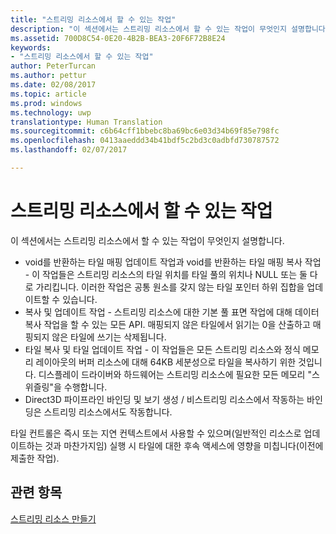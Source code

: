 ```yaml
---
title: "스트리밍 리소스에서 할 수 있는 작업"
description: "이 섹션에서는 스트리밍 리소스에서 할 수 있는 작업이 무엇인지 설명합니다."
ms.assetid: 700D8C54-0E20-4B2B-BEA3-20F6F72B8E24
keywords:
- "스트리밍 리소스에서 할 수 있는 작업"
author: PeterTurcan
ms.author: pettur
ms.date: 02/08/2017
ms.topic: article
ms.prod: windows
ms.technology: uwp
translationtype: Human Translation
ms.sourcegitcommit: c6b64cff1bbebc8ba69bc6e03d34b69f85e798fc
ms.openlocfilehash: 0413aaeddd34b41bdf5c2bd3c0adbfd730787572
ms.lasthandoff: 02/07/2017

---
```


# <a name="operations-available-on-streaming-resources"></a>스트리밍 리소스에서 할 수 있는 작업


이 섹션에서는 스트리밍 리소스에서 할 수 있는 작업이 무엇인지 설명합니다.

-   void를 반환하는 타일 매핑 업데이트 작업과 void를 반환하는 타일 매핑 복사 작업 - 이 작업들은 스트리밍 리소스의 타일 위치를 타일 풀의 위치나 NULL 또는 둘 다로 가리킵니다. 이러한 작업은 공통 원소를 갖지 않는 타일 포인터 하위 집합을 업데이트할 수 있습니다.
-   복사 및 업데이트 작업 - 스트리밍 리소스에 대한 기본 풀 표면 작업에 대해 데이터 복사 작업을 할 수 있는 모든 API. 매핑되지 않은 타일에서 읽기는 0을 산출하고 매핑되지 않은 타일에 쓰기는 삭제됩니다.
-   타일 복사 및 타일 업데이트 작업 - 이 작업들은 모든 스트리밍 리소스와 정식 메모리 레이아웃의 버퍼 리소스에 대해 64KB 세분성으로 타일을 복사하기 위한 것입니다. 디스플레이 드라이버와 하드웨어는 스트리밍 리소스에 필요한 모든 메모리 "스위즐링"을 수행합니다.
-   Direct3D 파이프라인 바인딩 및 보기 생성 / 비스트리밍 리소스에서 작동하는 바인딩은 스트리밍 리소스에서도 작동합니다.

타일 컨트롤은 즉시 또는 지연 컨텍스트에서 사용할 수 있으며(일반적인 리소스로 업데이트하는 것과 마찬가지임) 실행 시 타일에 대한 후속 액세스에 영향을 미칩니다(이전에 제출한 작업).

## <a name="span-idrelated-topicsspanrelated-topics"></a><span id="related-topics"></span>관련 항목


[스트리밍 리소스 만들기](creating-streaming-resources.md)

 

 





